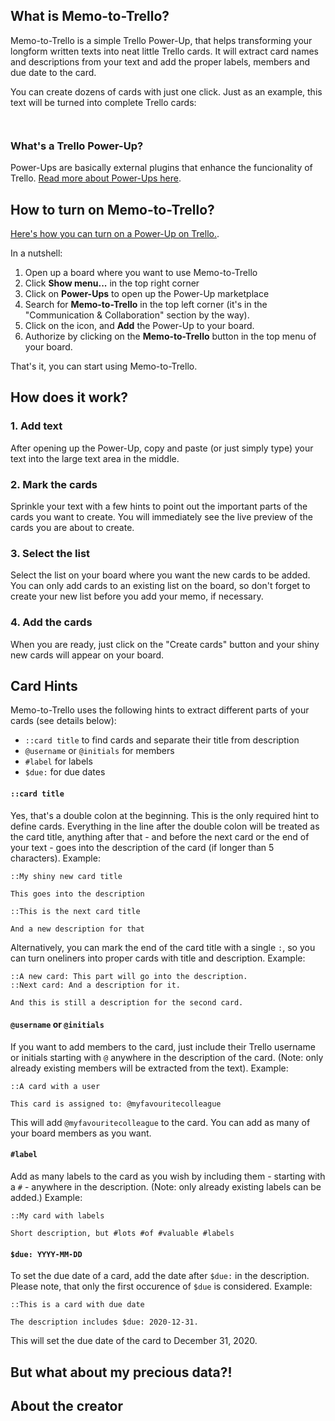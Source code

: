 ## What is Memo-to-Trello?

Memo-to-Trello is a simple Trello Power-Up, that helps transforming your longform written texts into neat little Trello cards. It will extract card names and descriptions from your text and add the proper labels, members and due date to the card.

You can create dozens of cards with just one click. Just as an example, this text will be turned into complete Trello cards:

```


```

### What's a Trello Power-Up?

Power-Ups are basically external plugins that enhance the funcionality of Trello. [Read more about Power-Ups here](https://help.trello.com/article/1094-what-are-power-ups).

## How to turn on Memo-to-Trello?

[Here's how you can turn on a Power-Up on Trello.](https://help.trello.com/article/810-enabling-power-ups).

In a nutshell:

1. Open up a board where you want to use Memo-to-Trello
2. Click __Show menu...__ in the top right corner
3. Click on __Power-Ups__ to open up the Power-Up marketplace
4. Search for __Memo-to-Trello__ in the top left corner (it's in the "Communication & Collaboration" section by the way).
5. Click on the icon, and __Add__ the Power-Up to your board.
6. Authorize by clicking on the __Memo-to-Trello__ button in the top menu of your board.

That's it, you can start using Memo-to-Trello.

## How does it work?

### 1. Add text
After opening up the Power-Up, copy and paste (or just simply type) your text into the large text area in the middle.

### 2. Mark the cards
Sprinkle your text with a few hints to point out the important parts of the cards you want to create. You will immediately see the live preview of the cards you are about to create.

### 3. Select the list
Select the list on your board where you want the new cards to be added. You can only add cards to an existing list on the board, so don't forget to create your new list before you add your memo, if necessary.

### 4. Add the cards
When you are ready, just click on the "Create cards" button and your shiny new cards will appear on your board.

## Card Hints

Memo-to-Trello uses the following hints to extract different parts of your cards (see details below):

- `::card title` to find cards and separate their title from description
- `@username` or `@initials` for members
- `#label` for labels
- `$due:` for due dates

#### `::card title`

Yes, that's a double colon at the beginning. This is the only required hint to define cards. Everything in the line after the double colon will be treated as the card title, anything after that - and before the next card or the end of your text - goes into the description of the card (if longer than 5 characters). Example:

```
::My shiny new card title

This goes into the description

::This is the next card title

And a new description for that
```

Alternatively, you can mark the end of the card title with a single `:`, so you can turn oneliners into proper cards with title and description. Example:

```
::A new card: This part will go into the description.
::Next card: And a description for it.

And this is still a description for the second card.
```

#### `@username` or `@initials`

If you want to add members to the card, just include their Trello username or initials starting with `@` anywhere in the description of the card. (Note: only already existing members will be extracted from the text). Example:

```
::A card with a user

This card is assigned to: @myfavouritecolleague
```

This will add `@myfavouritecolleague` to the card. You can add as many of your board members as you want.

#### `#label`

Add as many labels to the card as you wish by including them - starting with a `#` - anywhere in the description. (Note: only already existing labels can be added.) Example:

```
::My card with labels

Short description, but #lots #of #valuable #labels
```


#### `$due: YYYY-MM-DD`

To set the due date of a card, add the date after `$due:` in the description. Please note, that only the first occurence of `$due` is considered. Example:

```
::This is a card with due date

The description includes $due: 2020-12-31.
```

This will set the due date of the card to December 31, 2020.

## But what about my precious data?!

## About the creator
